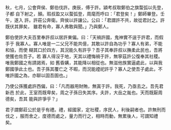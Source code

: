 秋，七月，公會齊侯、鄭伯伐許。庚辰，傅于許。潁考叔取鄭伯之旗蝥弧以先登，子都
自下射之，顛。瑕叔盈又以蝥弧登，周麾而呼曰：「君登矣！」鄭師畢登。壬午，遂入
許。許莊公奔衛。齊侯以許讓公。公曰：「君謂許不共，故從君討之。許既伏其罪矣，
雖君有命，寡人弗敢與聞。」乃與鄭人。

鄭伯使許大夫百里奉許叔以居許東偏。曰：「天禍許國，鬼神實不逞于許君，而假手于
我寡人。寡人唯是一二父兄不能共億，其敢以許自為功乎？寡人有弟，不能和協，而使
糊其口於四方，其況能久有許乎？吾子其奉許叔以撫柔此民也，吾將使獲也佐吾子。若
寡人得沒于地，天其以禮悔禍于許，無寧茲許公復奉其社稷。唯我鄭國之有請謁焉，如
舊昏媾，其能降以相從也。無滋他族實逼處此，以與我鄭國爭此土也。吾子孫其覆亡之
不暇，而況能禋祀許乎？寡人之使吾子處此，不唯許國之為，亦聊以固吾圄也。」

乃使公孫獲處許西偏，曰：「凡而器用財賄，無寘于許。我死，乃亟去之。吾先君新邑
於此，王室而既卑矣，周之子孫日失其序。夫許，大岳之胤也。天而既厭周德矣，吾其
能與許爭乎？」

君子謂鄭莊公於是乎有禮。禮，經國家，定社稷，序民人，利後嗣者也。許無刑而伐之
，服而舍之，度德而處之，量力而行之，相時而動，無累後人，可謂知禮矣。

